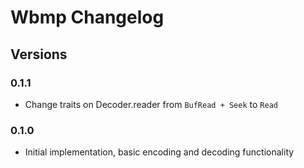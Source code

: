 # Wbmp Changelog

## Versions

### 0.1.1
 - Change traits on Decoder.reader from `BufRead + Seek` to `Read`

### 0.1.0
 - Initial implementation, basic encoding and decoding functionality
